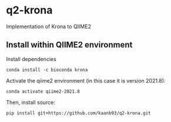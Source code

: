 # q2-krona
Implementation of Krona to QIIME2

## Install within QIIME2 environment

Install dependencies
```
conda install -c bioconda krona
```

Activate the qiime2 environment (in this case it is version 2021.8):
```
conda activate qiime2-2021.8
```

Then, install source:
```
pip install git+https://github.com/kaanb93/q2-krona.git
```
